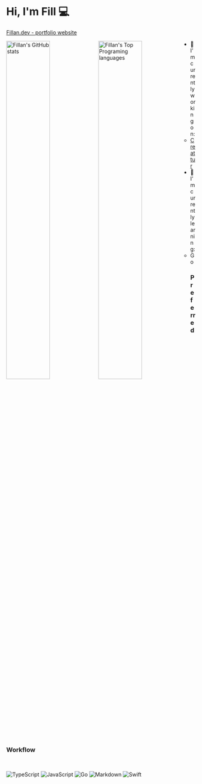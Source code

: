 # Hi, I'm Fill 💻
[Fillan.dev - portfolio website](https://www.fillan.dev)

<img align="Left" width="48%" alt="Fillan's GitHub stats" src="https://github-readme-stats.vercel.app/api?username=fillanl&show_icons=true&theme=dracula">
<img align="Left" width="48%" alt="Fillan's Top Programing languages" src="https://github-readme-stats.vercel.app/api/top-langs/?username=fillanl&layout=compact">


- 🔭 I’m currently working on:
    - [Creattur](https://www.creattur.com)
- 🌱 I’m currently learning:
    - Go 


### Preferred Workflow
<br />

![TypeScript](https://img.shields.io/badge/typescript-%23007ACC.svg?style=for-the-badge&logo=typescript&logoColor=white)
![JavaScript](https://img.shields.io/badge/javascript-%23323330.svg?style=for-the-badge&logo=javascript&logoColor=%23F7DF1E)
![Go](https://img.shields.io/badge/go-%2300ADD8.svg?style=for-the-badge&logo=go&logoColor=white)
![Markdown](https://img.shields.io/badge/markdown-%23000000.svg?style=for-the-badge&logo=markdown&logoColor=white)
![Swift](https://img.shields.io/badge/swift-F54A2A?style=for-the-badge&logo=swift&logoColor=white)
<!--
**FillanL/fillanl** is a ✨ _special_ ✨ repository because its `README.md` (this file) appears on your GitHub profile.

Here are some ideas to get you started:

- 🔭 I’m currently working on ...
- 🌱 I’m currently learning ...
- 👯 I’m looking to collaborate on ...
- 🤔 I’m looking for help with ...
- 💬 Ask me about ...
- 📫 How to reach me: ...
- 😄 Pronouns: ...
- ⚡ Fun fact: ...
-->
